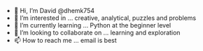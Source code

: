 - 👋 Hi, I’m David @dhemk754
- 👀 I’m interested in ... creative, analytical, puzzles and problems
- 🌱 I’m currently learning ... Python at the beginner level
- 💞️ I’m looking to collaborate on ... learning and exploration
- 📫 How to reach me ... email is best

<!---
dhemk754/dhemk754 is a ✨ special ✨ repository because its `README.md` (this file) appears on your GitHub profile.
You can click the Preview link to take a look at your changes.
--->
